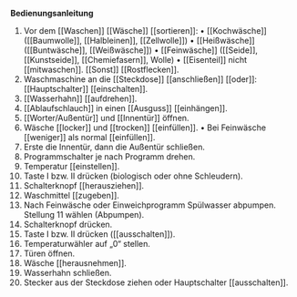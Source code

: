 **Bedienungsanleitung**

1. Vor dem [[Waschen]] [[Wäsche]] [[sortieren]]:
• [[Kochwäsche]] ([[Baumwolle]], [[Halbleinen]], [[Zellwolle]])
• [[Heißwäsche]] ([[Buntwäsche]], [[Weißwäsche]])
• [[Feinwäsche]] ([[Seide]], [[Kunstseide]], [[Chemiefasern]], Wolle)
• [[Eisenteil]] nicht [[mitwaschen]]. [[Sonst]] [[Rostflecken]].
2. Waschmaschine an die [[Steckdose]] [[anschließen]] [[oder]]:
[[Hauptschalter]] [[einschalten]].
3. [[Wasserhahn]] [[aufdrehen]].
4. [[Ablaufschlauch]] in einen [[Ausguss]] [[einhängen]].
5. [[Worter/Außentür]] und [[Innentür]] öffnen.
6. Wäsche [[locker]] und [[trocken]] [[einfüllen]].
• Bei Feinwäsche [[weniger]] als normal [[einfüllen]].
7. Erste die Innentür, dann die Außentür schließen.
8. Programmschalter je nach Programm drehen.
9. Temperatur [[einstellen]].
10. Taste I bzw. II drücken (biologisch oder ohne Schleudern).
11. Schalterknopf [[herausziehen]].
12. Waschmittel [[zugeben]].
13. Nach Feinwäsche oder Einweichprogramm Spülwasser abpumpen. Stellung 11 wählen (Abpumpen).
14. Schalterknopf drücken.
15. Taste I bzw. II drücken ([[ausschalten]]).
16. Temperaturwähler auf „0“ stellen.
17. Türen öffnen.
18. Wäsche [[herausnehmen]].
19. Wasserhahn schließen.
20. Stecker aus der Steckdose ziehen oder Hauptschalter [[ausschalten]].